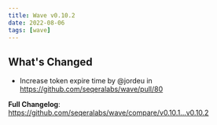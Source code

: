```yaml
---
title: Wave v0.10.2
date: 2022-08-06
tags: [wave]
---
```


## What's Changed
* Increase token expire time by @jordeu in https://github.com/seqeralabs/wave/pull/80


**Full Changelog**: https://github.com/seqeralabs/wave/compare/v0.10.1...v0.10.2
